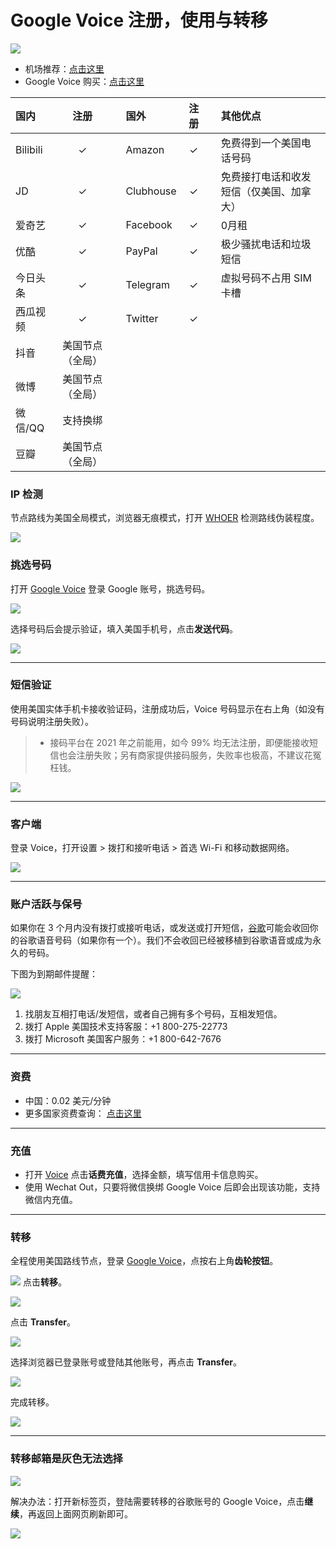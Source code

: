 # Google Voice 注册，使用与转移

[![](https://img.shields.io/badge/Telegram-电报群-27A1D8)](https://t.me/V2EXPro)

* 机场推荐：[点击这里](https://justmysocks.net/members/aff.php?aff=12029)
* Google Voice 购买：[点击这里](https://t.me/iPantherauncia)


| 国内     |     注册     | |国外       | 注册 | |其他优点                                 |
| :------- | :----------: | :----------: | :--------- | :--: | :--------- |:--------------------------------------- |
| Bilibili |      ✓       | |Amazon     |  ✓   | |免费得到一个美国电话号码                 |
| JD       |      ✓       | |Clubhouse |  ✓   | |免费接打电话和收发短信（仅美国、加拿大） |
| 爱奇艺   |      ✓       | |Facebook   |  ✓   | |0月租                                    |
| 优酷     |      ✓       | |PayPal     |  ✓   | |极少骚扰电话和垃圾短信                   |
| 今日头条 |      ✓       | |Telegram   |  ✓   | |虚拟号码不占用 SIM 卡槽                  |
| 西瓜视频 |      ✓       | |Twitter    |  ✓   | |                                         |
| 抖音     | 美国节点（全局） |   |         |      |   |                                       |
| 微博     | 美国节点（全局） |   |         |      |   |                                       |
| 微信/QQ  |   支持换绑   |   |         |      |   |   
| 豆瓣  |   美国节点（全局）   |   |         |      |   |                                     

### IP 检测

节点路线为美国全局模式，浏览器无痕模式，打开  [WHOER](https://whoer.net)  检测路线伪装程度。

![](https://i.imgur.com/cvJ5I32.jpg)


### 挑选号码

打开 [Google Voice](https://voice.google.com/) 登录 Google 账号，挑选号码。

![](https://i.loli.net/2021/03/02/jeDNBWAMYazm6ko.png)


选择号码后会提示验证，填入美国手机号，点击**发送代码**。

![](https://i.loli.net/2021/03/02/Bd2OEmhbHKrlzX7.png)

---
### 短信验证
 


使用美国实体手机卡接收验证码，注册成功后，Voice 号码显示在右上角（如没有号码说明注册失败）。

> * 接码平台在 2021 年之前能用，如今 99% 均无法注册，即便能接收短信也会注册失败；另有商家提供接码服务，失败率也极高，不建议花冤枉钱。  

![](https://tva4.sinaimg.cn/large/008aobiRgy1gmhm3prql2j31qi124wlf.jpg)

---

### 客户端

登录 Voice，打开设置 > 拨打和接听电话 > 首选 Wi-Fi 和移动数据网络。

![](https://i.loli.net/2021/03/02/TM7HSyVJK5fbnCQ.png)

---

### 账户活跃与保号
如果你在 3 个月内没有拨打或接听电话，或发送或打开短信，[谷歌](https://support.google.com/voice/answer/9230450?hl=en&ref_topic=9273222#:~:text=Google%20Voice%20Service.-,Account%20Inactivity,-Google%20may%20reclaim)可能会收回你的谷歌语音号码（如果你有一个）。我们不会收回已经被移植到谷歌语音或成为永久的号码。

下图为到期邮件提醒：

![](https://i.imgur.com/kZualA4.jpg)

1. 找朋友互相打电话/发短信，或者自己拥有多个号码，互相发短信。
2. 拨打 Apple 美国技术支持客服：+1 800-275-22773
3. 拨打 Microsoft 美国客户服务：+1 800-642-7676

---

### 资费

* 中国：0.02 美元/分钟
* 更多国家资费查询： [点击这里](https://voice.google.com/u/0/rates?pli=1)

---

### 充值

* 打开 [Voice](https://voice.google.com/u/3/billing) 点击**话费充值**，选择金额，填写信用卡信息购买。
* 使用 Wechat Out，只要将微信换绑 Google Voice 后即会出现该功能，支持微信内充值。

---

### 转移

全程使用美国路线节点，登录 [Google Voice](https://voice.google.com/u/0/messages)，点按右上角**齿轮按钮**。

![](https://i.imgur.com/JKEP97B.png)
点击**转移**。

![](https://i.imgur.com/JZVjen2.png)



点击 **Transfer**。

![](https://i.imgur.com/Ez0XzAc.png)



选择浏览器已登录账号或登陆其他账号，再点击 **Transfer**。

![](https://i.imgur.com/UDYRIG2.png)


完成转移。

![](https://tva1.sinaimg.cn/large/008eZBHKly1gpa2120zx9j30yy0est9b.jpg)

---

### 转移邮箱是灰色无法选择

![](https://i.imgur.com/UvMh9hf.png)

解决办法：打开新标签页，登陆需要转移的谷歌账号的 Google Voice，点击**继续**，再返回上面网页刷新即可。

![](https://i.imgur.com/AApKuOC.png)
